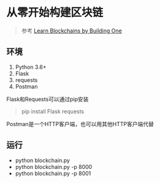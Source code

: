 # 从零开始构建区块链
>参考 [Learn Blockchains by Building One](https://hackernoon.com/learn-blockchains-by-building-one-117428612f46)

## 环境
1. Python 3.6+
2. Flask
3. requests
4. Postman

Flask和Requests可以通过pip安装
> pip install Flask requests 

Postman是一个HTTP客户端，也可以用其他HTTP客户端代替


## 运行
* python blockchain.py
* python blockchain.py -p 8000
* python blockchain.py -p 8001